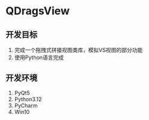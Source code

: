 # QDragsView
## 开发目标
1. 完成一个拖拽式拼接视图类库，模拟VS视图的部分功能
2. 使用Python语言完成

## 开发环境
1. PyQt5
2. Python3.12
3. PyCharm
4. Win10

